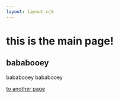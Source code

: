 ```yaml
---
layout: layout.njk
---
```


# this is the main page!

## bababooey 

bababooey bababooey

[to another page](yeetanother)
